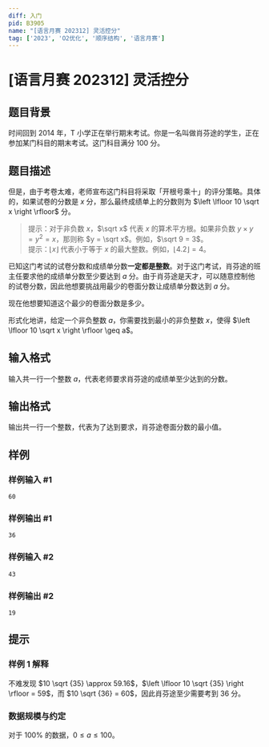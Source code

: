 ```yaml
---
diff: 入门
pid: B3905
name: "[语言月赛 202312] 灵活控分"
tag: ['2023', 'O2优化', '顺序结构', '语言月赛']
---
```

# [语言月赛 202312] 灵活控分
## 题目背景

时间回到 2014 年，T 小学正在举行期末考试。你是一名叫做肖芬途的学生，正在参加某门科目的期末考试。这门科目满分 $100$ 分。
## 题目描述

但是，由于考卷太难，老师宣布这门科目将采取「开根号乘十」的评分策略。具体的，如果试卷的分数是 $x$ 分，那么最终成绩单上的分数则为 $\left \lfloor 10 \sqrt x \right  \rfloor$ 分。

> 提示：对于非负数 $x$，$\sqrt x$ 代表 $x$ 的算术平方根。如果非负数 $y \times y = y ^ 2 = x$，那则称 $y = \sqrt x$。例如，$\sqrt 9 = 3$。   
> 提示：$\left \lfloor x \right \rfloor$ 代表小于等于 $x$ 的最大整数。例如，$\left \lfloor 4.2 \right \rfloor = 4$。

已知这门考试的试卷分数和成绩单分数**一定都是整数**。对于这门考试，肖芬途的班主任要求他的成绩单分数至少要达到 $a$ 分。由于肖芬途是天才，可以随意控制他的试卷分数，因此他想要挑战用最少的卷面分数让成绩单分数达到 $a$ 分。

现在他想要知道这个最少的卷面分数是多少。

形式化地讲，给定一个非负整数 $a$，你需要找到最小的非负整数 $x$，使得 $\left \lfloor 10 \sqrt x \right  \rfloor \geq a$。
## 输入格式

输入共一行一个整数 $a$，代表老师要求肖芬途的成绩单至少达到的分数。
## 输出格式

输出共一行一个整数，代表为了达到要求，肖芬途卷面分数的最小值。
## 样例

### 样例输入 #1
```
60
```
### 样例输出 #1
```
36
```
### 样例输入 #2
```
43
```
### 样例输出 #2
```
19
```
## 提示

### 样例 1 解释

不难发现 $10 \sqrt {35} \approx 59.16$，$\left \lfloor  10 \sqrt {35} \right  \rfloor = 59$，而 $10 \sqrt {36} = 60$，因此肖芬途至少需要考到 $36$ 分。

### 数据规模与约定

对于 $100\%$ 的数据，$0 \leq a \leq 100$。

